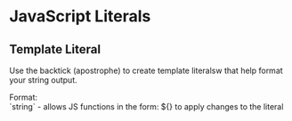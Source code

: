 # JavaScript Literals

## Template Literal
Use the backtick (apostrophe) to create template literalsw that help format your string output.

Format:  
\`string\` - allows JS functions in the form: ${} to apply changes to the literal

